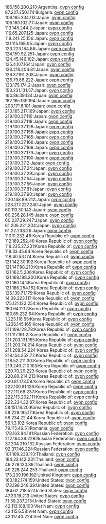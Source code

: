 186.158.200.210:Argentina: [ovpn config](vpn/186_158_200_210.ovpn)  
87.227.250.174:Bulgaria: [ovpn config](vpn/87_227_250_174.ovpn)  
106.165.234.113:Japan: [ovpn config](vpn/106_165_234_113.ovpn)  
106.180.102.77:Japan: [ovpn config](vpn/106_180_102_77.ovpn)  
113.148.244.2:Japan: [ovpn config](vpn/113_148_244_2.ovpn)  
116.65.207.125:Japan: [ovpn config](vpn/116_65_207_125.ovpn)  
118.241.25.156:Japan: [ovpn config](vpn/118_241_25_156.ovpn)  
121.115.168.95:Japan: [ovpn config](vpn/121_115_168_95.ovpn)  
123.223.184.86:Japan: [ovpn config](vpn/123_223_184_86.ovpn)  
124.159.92.251:Japan: [ovpn config](vpn/124_159_92_251.ovpn)  
124.45.146.102:Japan: [ovpn config](vpn/124_45_146_102.ovpn)  
125.4.107.164:Japan: [ovpn config](vpn/125_4_107_164.ovpn)  
126.216.204.81:Japan: [ovpn config](vpn/126_216_204_81.ovpn)  
126.37.191.208:Japan: [ovpn config](vpn/126_37_191_208.ovpn)  
126.79.86.222:Japan: [ovpn config](vpn/126_79_86_222.ovpn)  
133.175.174.2:Japan: [ovpn config](vpn/133_175_174_2.ovpn)  
153.231.131.57:Japan: [ovpn config](vpn/153_231_131_57.ovpn)  
160.86.39.134:Japan: [ovpn config](vpn/160_86_39_134.ovpn)  
182.165.139.194:Japan: [ovpn config](vpn/182_165_139_194.ovpn)  
203.171.8.101:Japan: [ovpn config](vpn/203_171_8_101.ovpn)  
210.165.217.169:Japan: [ovpn config](vpn/210_165_217_169.ovpn)  
219.100.37.110:Japan: [ovpn config](vpn/219_100_37_110.ovpn)  
219.100.37.118:Japan: [ovpn config](vpn/219_100_37_118.ovpn)  
219.100.37.126:Japan: [ovpn config](vpn/219_100_37_126.ovpn)  
219.100.37.158:Japan: [ovpn config](vpn/219_100_37_158.ovpn)  
219.100.37.165:Japan: [ovpn config](vpn/219_100_37_165.ovpn)  
219.100.37.166:Japan: [ovpn config](vpn/219_100_37_166.ovpn)  
219.100.37.169:Japan: [ovpn config](vpn/219_100_37_169.ovpn)  
219.100.37.179:Japan: [ovpn config](vpn/219_100_37_179.ovpn)  
219.100.37.190:Japan: [ovpn config](vpn/219_100_37_190.ovpn)  
219.100.37.2:Japan: [ovpn config](vpn/219_100_37_2.ovpn)  
219.100.37.24:Japan: [ovpn config](vpn/219_100_37_24.ovpn)  
219.100.37.29:Japan: [ovpn config](vpn/219_100_37_29.ovpn)  
219.100.37.54:Japan: [ovpn config](vpn/219_100_37_54.ovpn)  
219.100.37.56:Japan: [ovpn config](vpn/219_100_37_56.ovpn)  
219.100.37.81:Japan: [ovpn config](vpn/219_100_37_81.ovpn)  
219.100.37.90:Japan: [ovpn config](vpn/219_100_37_90.ovpn)  
220.148.89.212:Japan: [ovpn config](vpn/220_148_89_212.ovpn)  
223.217.227.240:Japan: [ovpn config](vpn/223_217_227_240.ovpn)  
60.113.30.143:Japan: [ovpn config](vpn/60_113_30_143.ovpn)  
60.236.28.145:Japan: [ovpn config](vpn/60_236_28_145.ovpn)  
60.237.29.247:Japan: [ovpn config](vpn/60_237_29_247.ovpn)  
61.206.221.204:Japan: [ovpn config](vpn/61_206_221_204.ovpn)  
61.22.238.26:Japan: [ovpn config](vpn/61_22_238_26.ovpn)  
110.11.232.46:Korea Republic of: [ovpn config](vpn/110_11_232_46.ovpn)  
112.169.252.40:Korea Republic of: [ovpn config](vpn/112_169_252_40.ovpn)  
118.235.27.231:Korea Republic of: [ovpn config](vpn/118_235_27_231.ovpn)  
118.33.45.64:Korea Republic of: [ovpn config](vpn/118_33_45_64.ovpn)  
118.40.53.174:Korea Republic of: [ovpn config](vpn/118_40_53_174.ovpn)  
121.142.30.192:Korea Republic of: [ovpn config](vpn/121_142_30_192.ovpn)  
121.147.98.210:Korea Republic of: [ovpn config](vpn/121_147_98_210.ovpn)  
121.162.5.206:Korea Republic of: [ovpn config](vpn/121_162_5_206.ovpn)  
121.168.188.200:Korea Republic of: [ovpn config](vpn/121_168_188_200.ovpn)  
121.180.14.1:Korea Republic of: [ovpn config](vpn/121_180_14_1.ovpn)  
121.186.254.162:Korea Republic of: [ovpn config](vpn/121_186_254_162.ovpn)  
125.139.71.179:Korea Republic of: [ovpn config](vpn/125_139_71_179.ovpn)  
14.38.223.117:Korea Republic of: [ovpn config](vpn/14_38_223_117.ovpn)  
175.121.122.254:Korea Republic of: [ovpn config](vpn/175_121_122_254.ovpn)  
180.64.11.12:Korea Republic of: [ovpn config](vpn/180_64_11_12.ovpn)  
180.69.232.64:Korea Republic of: [ovpn config](vpn/180_69_232_64.ovpn)  
1.225.118.55:Korea Republic of: [ovpn config](vpn/1_225_118_55.ovpn)  
1.236.145.165:Korea Republic of: [ovpn config](vpn/1_236_145_165.ovpn)  
211.109.128.78:Korea Republic of: [ovpn config](vpn/211_109_128_78.ovpn)  
211.117.161.2:Korea Republic of: [ovpn config](vpn/211_117_161_2.ovpn)  
211.203.131.155:Korea Republic of: [ovpn config](vpn/211_203_131_155.ovpn)  
211.203.74.214:Korea Republic of: [ovpn config](vpn/211_203_74_214.ovpn)  
211.208.54.224:Korea Republic of: [ovpn config](vpn/211_208_54_224.ovpn)  
218.154.252.77:Korea Republic of: [ovpn config](vpn/218_154_252_77.ovpn)  
218.52.211.30:Korea Republic of: [ovpn config](vpn/218_52_211_30.ovpn)  
219.240.210.103:Korea Republic of: [ovpn config](vpn/219_240_210_103.ovpn)  
220.70.29.223:Korea Republic of: [ovpn config](vpn/220_70_29_223.ovpn)  
220.80.214.213:Korea Republic of: [ovpn config](vpn/220_80_214_213.ovpn)  
220.81.173.59:Korea Republic of: [ovpn config](vpn/220_81_173_59.ovpn)  
222.100.81.129:Korea Republic of: [ovpn config](vpn/222_100_81_129.ovpn)  
222.111.68.237:Korea Republic of: [ovpn config](vpn/222_111_68_237.ovpn)  
222.113.202.111:Korea Republic of: [ovpn config](vpn/222_113_202_111.ovpn)  
222.234.32.87:Korea Republic of: [ovpn config](vpn/222_234_32_87.ovpn)  
58.151.16.20:Korea Republic of: [ovpn config](vpn/58_151_16_20.ovpn)  
58.229.195.17:Korea Republic of: [ovpn config](vpn/58_229_195_17.ovpn)  
58.234.22.44:Korea Republic of: [ovpn config](vpn/58_234_22_44.ovpn)  
59.1.3.102:Korea Republic of: [ovpn config](vpn/59_1_3_102.ovpn)  
79.115.46.51:Romania: [ovpn config](vpn/79_115_46_51.ovpn)  
178.163.94.141:Russian Federation: [ovpn config](vpn/178_163_94_141.ovpn)  
212.164.38.229:Russian Federation: [ovpn config](vpn/212_164_38_229.ovpn)  
37.204.210.132:Russian Federation: [ovpn config](vpn/37_204_210_132.ovpn)  
92.37.146.224:Russian Federation: [ovpn config](vpn/92_37_146_224.ovpn)  
101.109.238.110:Thailand: [ovpn config](vpn/101_109_238_110.ovpn)  
184.22.142.231:Thailand: [ovpn config](vpn/184_22_142_231.ovpn)  
49.228.120.89:Thailand: [ovpn config](vpn/49_228_120_89.ovpn)  
49.228.244.253:Thailand: [ovpn config](vpn/49_228_244_253.ovpn)  
173.239.196.192:United Kingdom: [ovpn config](vpn/173_239_196_192.ovpn)  
163.182.174.159:United States: [ovpn config](vpn/163_182_174_159.ovpn)  
173.198.248.39:United States: [ovpn config](vpn/173_198_248_39.ovpn)  
184.62.218.52:United States: [ovpn config](vpn/184_62_218_52.ovpn)  
47.33.16.213:United States: [ovpn config](vpn/47_33_16_213.ovpn)  
71.59.237.215:United States: [ovpn config](vpn/71_59_237_215.ovpn)  
42.113.108.100:Viet Nam: [ovpn config](vpn/42_113_108_100.ovpn)  
42.115.6.58:Viet Nam: [ovpn config](vpn/42_115_6_58.ovpn)  
42.117.40.224:Viet Nam: [ovpn config](vpn/42_117_40_224.ovpn)  

